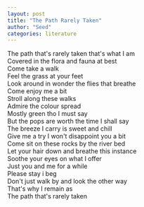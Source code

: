 ```yaml
---
layout: post
title: "The Path Rarely Taken"
author: "Seed"
categories: literature
---
```


The path that's rarely taken that's what I am  
Covered in the flora and fauna at best  
Come take a walk  
Feel the grass at your feet  
Look around in wonder the flies that breathe  
Come enjoy me a bit  
Stroll along these walks  
Admire the colour spread  
Mostly green tho I must say  
But the pops are worth the time I shall say  
The breeze I carry is sweet and chill  
Give me a try I won't disappoint you a bit  
Come sit on these rocks by the river bed  
Let your hair down and breathe this instance  
Soothe your eyes on what I offer  
Just you and me for a while  
Please stay i beg  
Don't just walk by and look the other way  
That's why I remain as  
The path that's rarely taken
